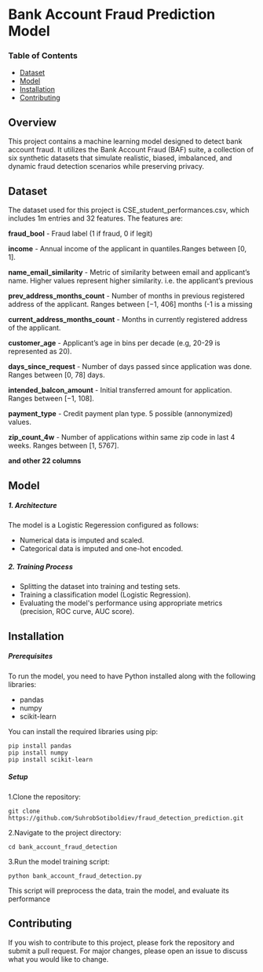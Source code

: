 # Bank Account Fraud Prediction Model

### Table of Contents
- [Dataset](#dataset)
- [Model](#model)
- [Installation](#installation)
- [Contributing](#contributing)

## Overview
This project contains a machine learning model designed to detect bank account fraud. It utilizes the Bank Account Fraud (BAF) suite, a collection of six synthetic datasets that simulate realistic, biased, imbalanced, and dynamic fraud detection scenarios while preserving privacy.


## Dataset

The dataset used for this project is CSE_student_performances.csv, which includes 1m entries and 32 features. The features are:

**fraud_bool** - Fraud label (1 if fraud, 0 if legit)

**income** - Annual income of the applicant in quantiles.Ranges between [0, 1].

**name_email_similarity** - Metric of similarity between email and applicant’s name. Higher values represent higher similarity. i.e. the applicant’s previous

**prev_address_months_count** - Number of months in previous registered address of the applicant. Ranges between [−1, 406] months (-1 is a missing

**current_address_months_count** - Months in currently registered address of the applicant.

**customer_age** - Applicant’s age in bins per decade (e.g, 20-29 is represented as 20).

**days_since_request** - Number of days passed since application was done. Ranges between [0, 78] days.

**intended_balcon_amount** - Initial transferred amount for application. Ranges between [−1, 108].

**payment_type** - Credit payment plan type. 5 possible (annonymized) values.

**zip_count_4w** - Number of applications within same zip code in last 4 weeks. Ranges between [1, 5767].

**and other 22 columns**

## Model

##### 1. Architecture 
The model is a Logistic Regeression configured as follows:

- Numerical data is imputed and scaled.
- Categorical data is imputed and one-hot encoded.
 

##### 2. Training Process
- Splitting the dataset into training and testing sets.
- Training a classification model (Logistic Regression).
- Evaluating the model's performance using appropriate metrics (precision, ROC curve, AUC score).

## Installation

##### Prerequisites

To run the model, you need to have Python installed along with the following libraries:

- pandas
- numpy
- scikit-learn

You can install the required libraries using pip:

    pip install pandas
    pip install numpy
    pip install scikit-learn 
    
##### Setup
    
1.Clone the repository:
    
    git clone https://github.com/SuhrobSotiboldiev/fraud_detection_prediction.git

2.Navigate to the project directory:

    cd bank_account_fraud_detection

3.Run the model training script:

    python bank_account_fraud_detection.py
    
This script will preprocess the data, train the model, and evaluate its performance

## Contributing
If you wish to contribute to this project, please fork the repository and submit a pull request. For major changes, please open an issue to discuss what you would like to change.
    
    
    
    
    
    
